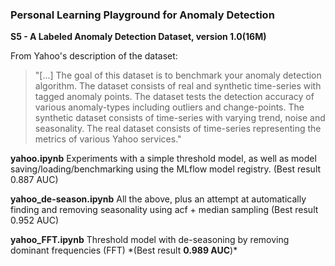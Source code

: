### Personal Learning Playground for Anomaly Detection

**S5 - A Labeled Anomaly Detection Dataset, version 1.0(16M)**

From Yahoo's description of the dataset: 
> "[...] The goal of this dataset is to benchmark your anomaly detection algorithm. The dataset consists of real and synthetic time-series with tagged anomaly points. The dataset tests the detection accuracy of various anomaly-types including outliers and change-points. The synthetic dataset consists of time-series with varying trend, noise and seasonality. The real dataset consists of time-series representing the metrics of various Yahoo services."

**yahoo.ipynb** 
Experiments with a simple threshold model, as well as model saving/loading/benchmarking using the MLflow model registry.
(Best result 0.887 AUC)

**yahoo_de-season.ipynb** 
All the above, plus an attempt at automatically finding and removing seasonality using acf + median sampling
(Best result 0.952 AUC)

**yahoo_FFT.ipynb** 
Threshold model with de-seasoning by removing dominant frequencies (FFT)
\*(Best result **0.989 AUC**)\*